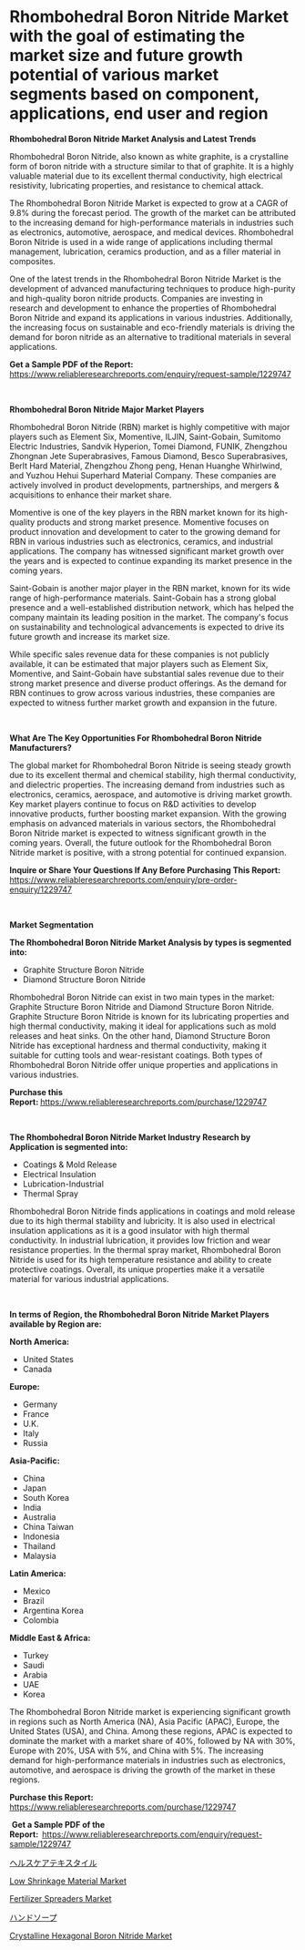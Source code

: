 <p><h1>Rhombohedral Boron Nitride Market with the goal of estimating the market size and future growth potential of various market segments based on component, applications, end user and region</h1></p><p><strong>Rhombohedral Boron Nitride Market Analysis and Latest Trends</strong></p>
<p><p>Rhombohedral Boron Nitride, also known as white graphite, is a crystalline form of boron nitride with a structure similar to that of graphite. It is a highly valuable material due to its excellent thermal conductivity, high electrical resistivity, lubricating properties, and resistance to chemical attack.</p><p>The Rhombohedral Boron Nitride Market is expected to grow at a CAGR of 9.8% during the forecast period. The growth of the market can be attributed to the increasing demand for high-performance materials in industries such as electronics, automotive, aerospace, and medical devices. Rhombohedral Boron Nitride is used in a wide range of applications including thermal management, lubrication, ceramics production, and as a filler material in composites.</p><p>One of the latest trends in the Rhombohedral Boron Nitride Market is the development of advanced manufacturing techniques to produce high-purity and high-quality boron nitride products. Companies are investing in research and development to enhance the properties of Rhombohedral Boron Nitride and expand its applications in various industries. Additionally, the increasing focus on sustainable and eco-friendly materials is driving the demand for boron nitride as an alternative to traditional materials in several applications.</p></p>
<p><strong>Get a Sample PDF of the Report:&nbsp;</strong> <a href="https://www.reliableresearchreports.com/enquiry/request-sample/1229747">https://www.reliableresearchreports.com/enquiry/request-sample/1229747</a></p>
<p>&nbsp;</p>
<p><strong>Rhombohedral Boron Nitride Major Market Players</strong></p>
<p><p>Rhombohedral Boron Nitride (RBN) market is highly competitive with major players such as Element Six, Momentive, ILJIN, Saint-Gobain, Sumitomo Electric Industries, Sandvik Hyperion, Tomei Diamond, FUNIK, Zhengzhou Zhongnan Jete Superabrasives, Famous Diamond, Besco Superabrasives, Berlt Hard Material, Zhengzhou Zhong peng, Henan Huanghe Whirlwind, and Yuzhou Hehui Superhard Material Company. These companies are actively involved in product developments, partnerships, and mergers & acquisitions to enhance their market share.</p><p>Momentive is one of the key players in the RBN market known for its high-quality products and strong market presence. Momentive focuses on product innovation and development to cater to the growing demand for RBN in various industries such as electronics, ceramics, and industrial applications. The company has witnessed significant market growth over the years and is expected to continue expanding its market presence in the coming years.</p><p>Saint-Gobain is another major player in the RBN market, known for its wide range of high-performance materials. Saint-Gobain has a strong global presence and a well-established distribution network, which has helped the company maintain its leading position in the market. The company's focus on sustainability and technological advancements is expected to drive its future growth and increase its market size.</p><p>While specific sales revenue data for these companies is not publicly available, it can be estimated that major players such as Element Six, Momentive, and Saint-Gobain have substantial sales revenue due to their strong market presence and diverse product offerings. As the demand for RBN continues to grow across various industries, these companies are expected to witness further market growth and expansion in the future.</p></p>
<p>&nbsp;</p>
<p><strong>What Are The Key Opportunities For Rhombohedral Boron Nitride Manufacturers?</strong></p>
<p><p>The global market for Rhombohedral Boron Nitride is seeing steady growth due to its excellent thermal and chemical stability, high thermal conductivity, and dielectric properties. The increasing demand from industries such as electronics, ceramics, aerospace, and automotive is driving market growth. Key market players continue to focus on R&D activities to develop innovative products, further boosting market expansion. With the growing emphasis on advanced materials in various sectors, the Rhombohedral Boron Nitride market is expected to witness significant growth in the coming years. Overall, the future outlook for the Rhombohedral Boron Nitride market is positive, with a strong potential for continued expansion.</p></p>
<p><strong>Inquire or Share Your Questions If Any Before Purchasing This Report:</strong> <a href="https://www.reliableresearchreports.com/enquiry/pre-order-enquiry/1229747">https://www.reliableresearchreports.com/enquiry/pre-order-enquiry/1229747</a></p>
<p>&nbsp;</p>
<p><strong>Market Segmentation</strong></p>
<p><strong>The Rhombohedral Boron Nitride Market Analysis by types is segmented into:</strong></p>
<p><ul><li>Graphite Structure Boron Nitride</li><li>Diamond Structure Boron Nitride</li></ul></p>
<p><p>Rhombohedral Boron Nitride can exist in two main types in the market: Graphite Structure Boron Nitride and Diamond Structure Boron Nitride. Graphite Structure Boron Nitride is known for its lubricating properties and high thermal conductivity, making it ideal for applications such as mold releases and heat sinks. On the other hand, Diamond Structure Boron Nitride has exceptional hardness and thermal conductivity, making it suitable for cutting tools and wear-resistant coatings. Both types of Rhombohedral Boron Nitride offer unique properties and applications in various industries.</p></p>
<p><strong>Purchase this Report:&nbsp;</strong><a href="https://www.reliableresearchreports.com/purchase/1229747">https://www.reliableresearchreports.com/purchase/1229747</a></p>
<p>&nbsp;</p>
<p><strong>The Rhombohedral Boron Nitride Market Industry Research by Application is segmented into:</strong></p>
<p><ul><li>Coatings & Mold Release</li><li>Electrical Insulation</li><li>Lubrication-Industrial</li><li>Thermal Spray</li></ul></p>
<p><p>Rhombohedral Boron Nitride finds applications in coatings and mold release due to its high thermal stability and lubricity. It is also used in electrical insulation applications as it is a good insulator with high thermal conductivity. In industrial lubrication, it provides low friction and wear resistance properties. In the thermal spray market, Rhombohedral Boron Nitride is used for its high temperature resistance and ability to create protective coatings. Overall, its unique properties make it a versatile material for various industrial applications.</p></p>
<p>&nbsp;</p>
<p><strong>In terms of Region, the Rhombohedral Boron Nitride Market Players available by Region are:</strong></p>
<p>
    <p> <strong> North America: </strong>
        <ul>
            <li>United States</li>
            <li>Canada</li>
        </ul>
        </p> 
    <p> <strong> Europe: </strong>
        <ul>
            <li>Germany</li>
            <li>France</li>
            <li>U.K.</li>
            <li>Italy</li>
            <li>Russia</li>
        </ul>
        </p> 
    <p> <strong> Asia-Pacific: </strong>
        <ul>
            <li>China</li>
            <li>Japan</li>
            <li>South Korea</li>
            <li>India</li>
            <li>Australia</li>
            <li>China Taiwan</li>
            <li>Indonesia</li>
            <li>Thailand</li>
            <li>Malaysia</li>
        </ul>
        </p> 
    <p> <strong> Latin America: </strong>
        <ul>
            <li>Mexico</li>
            <li>Brazil</li>
            <li>Argentina Korea</li>
            <li>Colombia</li>
        </ul>
        </p> 
    <p> <strong> Middle East & Africa: </strong>
        <ul>
            <li>Turkey</li>
            <li>Saudi</li>
            <li>Arabia</li>
            <li>UAE</li>
            <li>Korea</li>
        </ul>
    </p>
    </p>
<p><p>The Rhombohedral Boron Nitride market is experiencing significant growth in regions such as North America (NA), Asia Pacific (APAC), Europe, the United States (USA), and China. Among these regions, APAC is expected to dominate the market with a market share of 40%, followed by NA with 30%, Europe with 20%, USA with 5%, and China with 5%. The increasing demand for high-performance materials in industries such as electronics, automotive, and aerospace is driving the growth of the market in these regions.</p></p>
<p><strong>Purchase this Report: </strong><a href="https://www.reliableresearchreports.com/purchase/1229747">https://www.reliableresearchreports.com/purchase/1229747</a></p>
<p>&nbsp;<strong>Get a Sample PDF of the Report:&nbsp;&nbsp;</strong><a href="https://www.reliableresearchreports.com/enquiry/request-sample/1229747">https://www.reliableresearchreports.com/enquiry/request-sample/1229747</a></p>
<p><strong></strong></p>
<p><p><a href="https://github.com/mcbeesbxa270/Market-Research-Report-List-1/blob/main/5548742915.md">ヘルスケアテキスタイル</a></p><p><a href="https://github.com/juancolorado15/Market-Research-Report-List-1/blob/main/low-shrinkage-material-market.md">Low Shrinkage Material Market</a></p><p><a href="https://issuu.com/reportprime-2/docs/fertilizer-spreaders-market-size-2030.pptx">Fertilizer Spreaders Market</a></p><p><a href="https://github.com/ksxzwxabcuynh011/Market-Research-Report-List-1/blob/main/3090711914.md">ハンドソープ</a></p><p><a href="https://github.com/dx0328/Market-Research-Report-List-1/blob/main/crystalline-hexagonal-boron-nitride-market.md">Crystalline Hexagonal Boron Nitride Market</a></p></p>